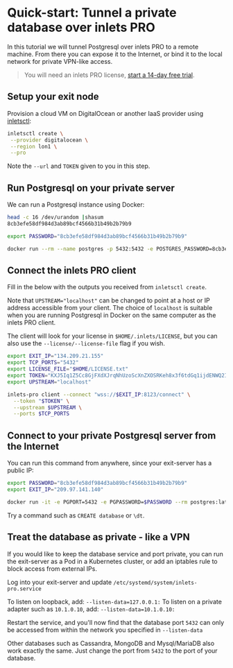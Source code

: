 # Quick-start: Tunnel a private database over inlets PRO

In this tutorial we will tunnel Postgresql over inlets PRO to a remote machine. From there you can expose it to the Internet, or bind it to the local network for private VPN-like access.

> You will need an inlets PRO license, [start a 14-day free trial](https://inlets.dev/).

## Setup your exit node

Provision a cloud VM on DigitalOcean or another IaaS provider using [inletsctl](https://github.com/inlets/inletsctl):

```bash
inletsctl create \
 --provider digitalocean \
 --region lon1 \
 --pro
```

Note the `--url` and `TOKEN` given to you in this step.

## Run Postgresql on your private server

We can run a Postgresql instance using Docker:

```bash
head -c 16 /dev/urandom |shasum 
8cb3efe58df984d3ab89bcf4566b31b49b2b79b9

export PASSWORD="8cb3efe58df984d3ab89bcf4566b31b49b2b79b9"

docker run --rm --name postgres -p 5432:5432 -e POSTGRES_PASSWORD=8cb3efe58df984d3ab89bcf4566b31b49b2b79b9 -ti postgres:latest
```

## Connect the inlets PRO client

Fill in the below with the outputs you received from `inletsctl create`.

Note that `UPSTREAM="localhost"` can be changed to point at a host or IP address accessible from your client. The choice of `localhost` is suitable when you are running Postgresql in Docker on the same computer as the inlets PRO client.

The client will look for your license in `$HOME/.inlets/LICENSE`, but you can also use the `--license/--license-file` flag if you wish.

```bash
export EXIT_IP="134.209.21.155"
export TCP_PORTS="5432"
export LICENSE_FILE="$HOME/LICENSE.txt"
export TOKEN="KXJ5Iq1Z5Cc8GjFXdXJrqNhUzoScXnZXOSRKeh8x3f6tdGq1ijdENWQ2IfzdCg4U"
export UPSTREAM="localhost"

inlets-pro client --connect "wss://$EXIT_IP:8123/connect" \
  --token "$TOKEN" \
  --upstream $UPSTREAM \
  --ports $TCP_PORTS
```

## Connect to your private Postgresql server from the Internet

You can run this command from anywhere, since your exit-server has a public IP:

```bash
export PASSWORD="8cb3efe58df984d3ab89bcf4566b31b49b2b79b9"
export EXIT_IP="209.97.141.140"

docker run -it -e PGPORT=5432 -e PGPASSWORD=$PASSWORD --rm postgres:latest psql -U postgres -h $EXIT_IP
```

Try a command such as `CREATE database` or `\dt`.

## Treat the database as private - like a VPN

If you would like to keep the database service and port private, you can run the exit-server as a Pod in a Kubernetes cluster, or add an iptables rule to block access from external IPs.

Log into your exit-server and update `/etc/systemd/system/inlets-pro.service`

To listen on loopback, add: `--listen-data=127.0.0.1:`
To listen on a private adapter such as `10.1.0.10`, add: `--listen-data=10.1.0.10:`

Restart the service, and you'll now find that the database port `5432` can only be accessed from within the network you specified in `--listen-data`

Other databases such as Cassandra, MongoDB and Mysql/MariaDB also work exactly the same. Just change the port from `5432` to the port of your database.
